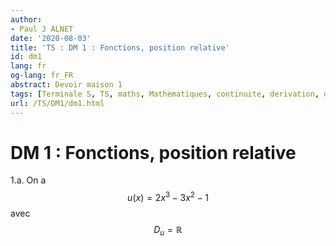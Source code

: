 ```yaml
---
author:
- Paul J ALNET
date: '2020-08-03'
title: 'TS : DM 1 : Fonctions, position relative'
id: dm1
lang: fr
og-lang: fr_FR
abstract: Devoir maison 1
tags: [Terminale S, TS, maths, Mathematiques, continuite, derivation, dm]
url: /TS/DM1/dm1.html
---
```

# DM 1 : Fonctions, position relative

1.a. On a $$u(x) = 2x^3 -3x^2 -1$$ avec $$D_u = \mathbb{R}$$
